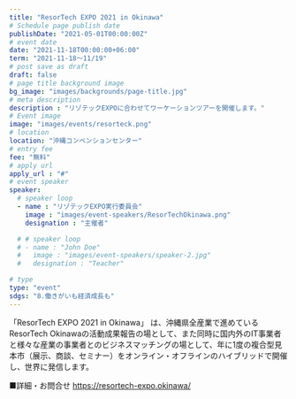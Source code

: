 ```yaml
---
title: "ResorTech EXPO 2021 in Okinawa"
# Schedule page publish date
publishDate: "2021-05-01T00:00:00Z"
# event date
date: "2021-11-18T00:00:00+06:00"
term: "2021-11-18～11/19"
# post save as draft
draft: false
# page title background image
bg_image: "images/backgrounds/page-title.jpg"
# meta description
description : "リゾテックEXPOに合わせてワーケーションツアーを開催します。"
# Event image
image: "images/events/resorteck.png"
# location
location: "沖縄コンベンションセンター"
# entry fee
fee: "無料"
# apply url
apply_url : "#"
# event speaker
speaker:
  # speaker loop
  - name : "リゾテックEXPO実行委員会"
    image : "images/event-speakers/ResorTechOkinawa.png"
    designation : "主催者"

  # # speaker loop
  # - name : "John Doe"
  #   image : "images/event-speakers/speaker-2.jpg"
  #   designation : "Teacher"

# type
type: "event"
sdgs: "8.働きがいも経済成長も"
---
```


「ResorTech EXPO 2021 in Okinawa」 は、沖縄県全産業で進めているResorTech Okinawaの活動成果報告の場として、また同時に国内外のIT事業者と様々な産業の事業者とのビジネスマッチングの場として、年に1度の複合型見本市（展示、商談、セミナー）をオンライン・オフラインのハイブリッドで開催し、世界に発信します。  
  
■詳細・お問合せ
https://resortech-expo.okinawa/